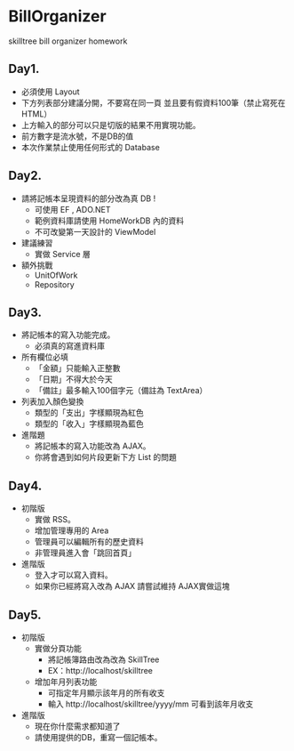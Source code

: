 # BillOrganizer
skilltree bill organizer homework

## Day1.
- 必須使用 Layout
- 下方列表部分建議分開，不要寫在同一頁 並且要有假資料100筆（禁止寫死在 HTML）
- 上方輸入的部分可以只是切版的結果不用實現功能。
- 前方數字是流水號，不是DB的值
- 本次作業禁止使用任何形式的 Database

## Day2.
- 請將記帳本呈現資料的部分改為真 DB !
  - 可使用 EF , ADO.NET
  - 範例資料庫請使用 HomeWorkDB 內的資料
  - 不可改變第一天設計的 ViewModel
- 建議練習
  - 實做 Service 層
- 額外挑戰
  - UnitOfWork
  - Repository
  
## Day3.
- 將記帳本的寫入功能完成。
  - 必須真的寫進資料庫
- 所有欄位必填
  - 「金額」只能輸入正整數
  - 「日期」不得大於今天
  - 「備註」最多輸入100個字元（備註為 TextArea）
- 列表加入顏色變換
  - 類型的「支出」字樣顯現為紅色
  - 類型的「收入」字樣顯現為藍色
- 進階題
  - 將記帳本的寫入功能改為 AJAX。
  - 你將會遇到如何片段更新下方 List 的問題

## Day4.
- 初階版
  - 實做 RSS。
  - 增加管理專用的 Area
  - 管理員可以編輯所有的歷史資料
  - 非管理員進入會「跳回首頁」
- 進階版
  - 登入才可以寫入資料。
  - 如果你已經將寫入改為 AJAX 請嘗試維持 AJAX實做這塊

## Day5.
- 初階版
  - 實做分頁功能
    - 將記帳簿路由改為改為 SkillTree
    - EX：http://localhost/skilltree
  - 增加年月列表功能
    - 可指定年月顯示該年月的所有收支
    - 輸入 http://localhost/skilltree/yyyy/mm 可看到該年月收支
- 進階版
  - 現在你什麼需求都知道了
  - 請使用提供的DB，重寫一個記帳本。
